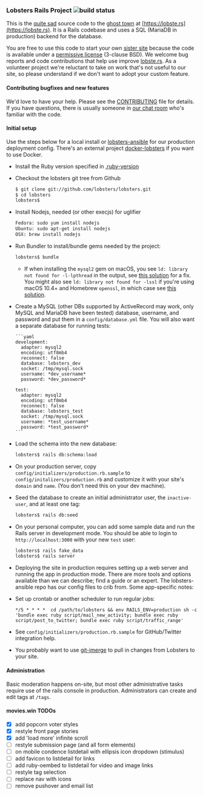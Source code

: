 ### Lobsters Rails Project ![build status](https://github.com/lobsters/lobsters/actions/workflows/check.yml/badge.svg)

This is the
[quite sad](https://www.reddit.com/r/rails/comments/6jz7tq/source_code_lobsters_a_hacker_news_clone_built/)
source code to the
[ghost town](https://twitter.com/webshitweekly/status/1399935275057389571) at
[https://lobste.rs](https://lobste.rs).
It is a Rails codebase and uses a SQL (MariaDB in production) backend for the database.

You are free to use this code to start your own [sister site](https://github.com/lobsters/lobsters/wiki)
because the code is available under a [permissive license](https://github.com/lobsters/lobsters/blob/master/LICENSE) (3-clause BSD).
We welcome bug reports and code contributions that help use improve [lobste.rs](https://lobste.rs).
As a volunteer project we're reluctant to take on work that's not useful to our site, so please understand if we don't want to adopt your custom feature.

#### Contributing bugfixes and new features

We'd love to have your help.
Please see the [CONTRIBUTING](https://github.com/lobsters/lobsters/blob/master/CONTRIBUTING.md) file for details.
If you have questions, there is usually someone in [our chat room](https://lobste.rs/chat) who's familiar with the code.

#### Initial setup

Use the steps below for a local install or
[lobsters-ansible](https://github.com/lobsters/lobsters-ansible) for our production deployment config.
There's an external project [docker-lobsters](https://github.com/utensils/docker-lobsters) if you want to use Docker.

- Install the Ruby version specified in [.ruby-version](https://github.com/lobsters/lobsters/blob/master/.ruby-version)

- Checkout the lobsters git tree from Github

  ```sh
  $ git clone git://github.com/lobsters/lobsters.git
  $ cd lobsters
  lobsters$
  ```

- Install Nodejs, needed (or other execjs) for uglifier

  ```sh
  Fedora: sudo yum install nodejs
  Ubuntu: sudo apt-get install nodejs
  OSX: brew install nodejs
  ```

- Run Bundler to install/bundle gems needed by the project:

  ```sh
  lobsters$ bundle
  ```

  - If when installing the `mysql2` gem on macOS, you see
    `ld: library not found for -l-lpthread` in the output, see
    [this solution](https://stackoverflow.com/a/44790834/204052) for a fix.
    You might also see `ld: library not found for -lssl` if you're using
    macOS 10.4+ and Homebrew `openssl`, in which case see
    [this solution](https://stackoverflow.com/a/39628463/1042144).

- Create a MySQL (other DBs supported by ActiveRecord may work, only MySQL and
  MariaDB have been tested) database, username, and password and put them in a
  `config/database.yml` file. You will also want a separate database for
  running tests:

      ```yaml
      development:
        adapter: mysql2
        encoding: utf8mb4
        reconnect: false
        database: lobsters_dev
        socket: /tmp/mysql.sock
        username: *dev_username*
        password: *dev_password*

      test:
        adapter: mysql2
        encoding: utf8mb4
        reconnect: false
        database: lobsters_test
        socket: /tmp/mysql.sock
        username: *test_username*
        password: *test_password*
      ```

- Load the schema into the new database:

  ```sh
  lobsters$ rails db:schema:load
  ```

- On your production server, copy `config/initializers/production.rb.sample`
  to `config/initalizers/production.rb` and customize it with your site's
  `domain` and `name`. (You don't need this on your dev machine).

- Seed the database to create an initial administrator user, the `inactive-user`, and at least one tag:

  ```sh
  lobsters$ rails db:seed
  ```

- On your personal computer, you can add some sample data and run the Rails server in development mode.
  You should be able to login to `http://localhost:3000` with your new `test` user:

  ```sh
  lobsters$ rails fake_data
  lobsters$ rails server
  ```

- Deploying the site in production requires setting up a web server and running the app in production mode.
  There are more tools and options available than we can describe; find a guide or an expert.
  The lobsters-ansible repo has our config files to crib from. Some app-specific notes:

- Set up crontab or another scheduler to run regular jobs:

  ```
  */5 * * * *  cd /path/to/lobsters && env RAILS_ENV=production sh -c 'bundle exec ruby script/mail_new_activity; bundle exec ruby script/post_to_twitter; bundle exec ruby script/traffic_range'
  ```

- See `config/initializers/production.rb.sample` for GitHub/Twitter integration help.

- You probably want to use [git-imerge](https://lobste.rs/s/dbm2d4) to pull in
  changes from Lobsters to your site.

#### Administration

Basic moderation happens on-site, but most other administrative tasks require use of the rails console in production.
Administrators can create and edit tags at `/tags`.

#### movies.win TODOs

- [x] add popcorn voter styles
- [x] restyle front page stories
- [x] add 'load more' infinite scroll
- [ ] restyle submission page (and all form elements)
- [ ] on mobile condence listdetail with ellipsis icon dropdown (stimulus)
- [ ] add favicon to listdetail for links
- [ ] add ruby-oembed to listdetail for video and image links
- [ ] restyle tag selection
- [ ] replace nav with icons
- [ ] remove pushover and email list
